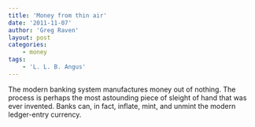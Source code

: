 ```yaml
---
title: 'Money from thin air'
date: '2011-11-07'
author: 'Greg Raven'
layout: post
categories:
    - money
tags:
    - 'L. L. B. Angus'
---
```


The modern banking system manufactures money out of nothing. The process is perhaps the most astounding piece of sleight of hand that was ever invented. Banks can, in fact, inflate, mint, and unmint the modern ledger-entry currency.
